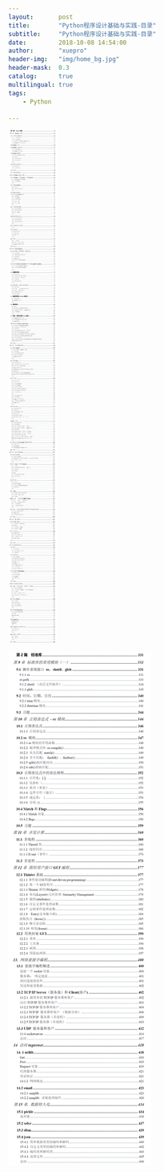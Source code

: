 ```yaml
---
layout:       post
title:        "Python程序设计基础与实践-目录"
subtitle:     "Python程序设计基础与实践-目录"
date:         2018-10-08 14:54:00
author:       "xuepro"
header-img:   "img/home_bg.jpg"
header-mask:  0.3
catalog:      true
multilingual: true
tags:
    - Python
    
---    
```



![](book_imgs/Python程序设计基础与实现-图1.png)

![](book_imgs/Python程序设计基础与实现-图2.png)
